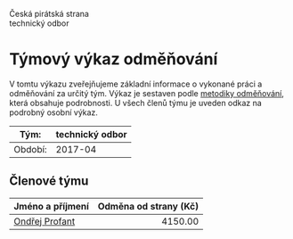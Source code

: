 Česká pirátská strana  
technický odbor

Týmový výkaz odměňování
===========================

V tomtu výkazu zveřejňujeme základní informace o vykonané práci a odměňování
za určitý tým. Výkaz je sestaven podle [metodiky odměňování][metodika],
která obsahuje podrobnosti. U všech členů týmu je uveden odkaz na podrobný osobní výkaz.

Tým:                     | technický odbor
-----------------------  | --------------------
Období:                  | 2017-04

Členové týmu
--------------

| Jméno a příjmení                  |   Odměna od strany (Kč) |
|:----------------------------------|------------------------:|
| [Ondřej Profant](ondrej-profant/) |                 4150.00 |


[metodika]: https://redmine.pirati.cz/projects/po/wiki/Odmenovani
